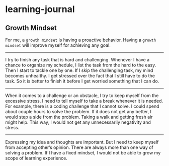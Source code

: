 # learning-journal

## Growth Mindset

For me, a `growth mindset` is having a proactive behavior. Having a `growth mindset` will improve myself for achieving any goal.
***
I try to finish any task that is hard and challenging. Whenever I have a chance to organize my schedule, I list the task from the hard to the easy. Then I start to tackle one by one. If I skip the challenging task, my mind becomes unhealthy. I get stressed over the fact that I still have to do the task. So it is better to finish it before I get worried something that I can do.
***
When it comes to a challenge or an obstacle, I try to keep myself from the excessive stress. I need to tell myself to take a break whenever it is needed. For example, there is a coding challenge that I cannot solve. I could spend about couple hours to solve the problem. If it does not get any better, I would step a side from the problem. Taking a walk and getting fresh air might help. This way, I would not get any unnecessarily negativity and stress.
***
Expressing my idea and thoughts are important. But I need to keep myself from accepting other’s opinion. There are always more than one way of solving a problem. If I have a fixed mindset, I would not be able to grow my scope of learning experience.
